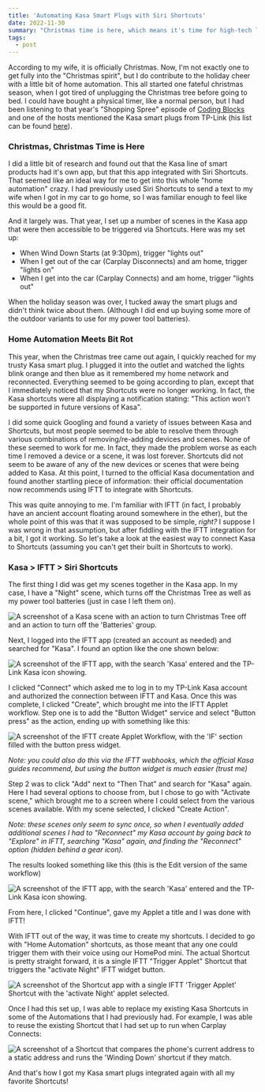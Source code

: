 ```yaml
---
title: 'Automating Kasa Smart Plugs with Siri Shortcuts'
date: 2022-11-30
summary: "Christmas time is here, which means it's time for high-tech light timers."
tags:
  - post
---
```


According to my wife, it is officially Christmas. Now, I'm not exactly one to get fully into the "Christmas spirit", but I do contribute to the holiday cheer with a little bit of home automation. This all started one fateful christmas season, when I got tired of unplugging the Christmas tree before going to bed. I could have bought a physical timer, like a normal person, but I had been listening to that year's "Shopping Spree" episode of [Coding Blocks](https://www.codingblocks.net/) and one of the hosts mentioned the Kasa smart plugs from TP-Link (his list can be found [here](https://www.codingblocks.net/podcast/the-2021-shopping-spree/#more-20074)).

### Christmas, Christmas Time is Here

I did a little bit of research and found out that the Kasa line of smart products had it's own app, but that this app integrated with Siri Shortcuts. That seemed like an ideal way for me to get into this whole "home automation" crazy. I had previously used Siri Shortcuts to send a text to my wife when I got in my car to go home, so I was familiar enough to feel like this would be a good fit.

And it largely was. That year, I set up a number of scenes in the Kasa app that were then accessible to be triggered via Shortcuts. Here was my set up:

- When Wind Down Starts (at 9:30pm), trigger "lights out"
- When I get out of the car (Carplay Disconnects) and am home, trigger "lights on"
- When I get into the car (Carplay Connects) and am home, trigger "lights out"

When the holiday season was over, I tucked away the smart plugs and didn't think twice about them. (Although I did end up buying some more of the outdoor variants to use for my power tool batteries).

### Home Automation Meets Bit Rot

This year, when the Christmas tree came out again, I quickly reached for my trusty Kasa smart plug. I plugged it into the outlet and watched the lights blink orange and then blue as it remembered my home network and reconnected. Everything seemed to be going according to plan, except that I immediately noticed that my Shortcuts were no longer working. In fact, the Kasa shortcuts were all displaying a notification stating: "This action won't be supported in future versions of Kasa".

I did some quick Googling and found a variety of issues between Kasa and Shortcuts, but most people seemed to be able to resolve them through various combinations of removing/re-adding devices and scenes. None of these seemed to work for me. In fact, they made the problem worse as each time I removed a device or a scene, it was lost forever. Shortcuts did not seem to be aware of any of the new devices or scenes that were being added to Kasa. At this point, I turned to the official Kasa documentation and found another startling piece of information: their official documentation now recommends using IFTT to integrate with Shortcuts.

This was quite annoying to me. I'm familiar with IFTT (in fact, I probably have an ancient account floating around somewhere in the ether), but the whole point of this was that it was supposed to be simple, _right?_ I suppose I was wrong in that assumption, but after fiddling with the IFTT integration for a bit, I got it working. So let's take a look at the easiest way to connect Kasa to Shortcuts (assuming you can't get their built in Shortcuts to work).

### Kasa > IFTT > Siri Shortcuts

The first thing I did was get my scenes together in the Kasa app. In my case, I have a "Night" scene, which turns off the Christmas Tree as well as my power tool batteries (just in case I left them on).

![A screenshot of a Kasa scene with an action to turn Christmas Tree off and an action to turn off the 'Batteries' group.](/images/2022-11-30-fig_1.PNG)

Next, I logged into the IFTT app (created an account as needed) and searched for "Kasa". I found an option like the one shown below:

![A screenshot of the IFTT app, with the search 'Kasa' entered and the TP-Link Kasa icon showing.](/images/2022-11-30-fig_2.jpeg)

I clicked "Connect" which asked me to log in to my TP-Link Kasa account and authorized the connection between IFTT and Kasa. Once this was complete, I clicked "Create", which brought me into the IFTT Applet workflow. Step one is to add the "Button Widget" service and select "Button press" as the action, ending up with something like this:

![A screenshot of the IFTT create Applet Workflow, with the 'IF' section filled with the button press widget.](/images/2022-11-30-fig_3.PNG)

_Note: you could also do this via the IFTT webhooks, which the official Kasa guides recommend, but using the button widget is much easier (trust me)_

Step 2 was to click "Add" next to "Then That" and search for "Kasa" again. Here I had several options to choose from, but I chose to go with "Activate scene," which brought me to a screen where I could select from the various scenes available. With my scene selected, I clicked "Create Action".

_Note: these scenes only seem to sync once, so when I eventually added additional scenes I had to "Reconnect" my Kasa account by going back to "Explore" in IFTT, searching "Kasa" again, and finding the "Reconnect" option (hidden behind a gear icon)._

The results looked something like this (this is the Edit version of the same workflow)

![A screenshot of the IFTT app, with the search 'Kasa' entered and the TP-Link Kasa icon showing.](/images/2022-11-30-fig_4.jpg)

From here, I clicked "Continue", gave my Applet a title and I was done with IFTT!

With IFTT out of the way, it was time to create my shortcuts. I decided to go with "Home Automation" shortcuts, as those meant that any one could trigger them with their voice using our HomePod mini. The actual Shortcut is pretty straight forward, it is a single IFTT "Trigger Applet" Shortcut that triggers the "activate Night" IFTT widget button.

![A screenshot of the Shortcut app with a single IFTT 'Trigger Applet' Shortcut with the 'activate Night' applet selected.](/images/2022-11-30-fig_5.PNG)

Once I had this set up, I was able to replace my existing Kasa Shortcuts in some of the Automations that I had previously had. For example, I was able to reuse the existing Shortcut that I had set up to run when Carplay Connects:

![A screenshot of a Shortcut that compares the phone's current address to a static address and runs the 'Winding Down' shortcut if they match.](/images/2022-11-30-fig_6.jpg)

And that's how I got my Kasa smart plugs integrated again with all my favorite Shortcuts!

